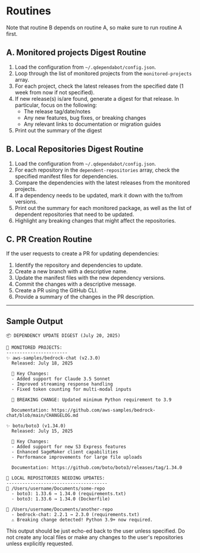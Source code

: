 # Routines

Note that routine B depends on routine A, so make sure to run routine A first.

## A. Monitored projects Digest Routine

1. Load the configuration from `~/.qdependabot/config.json`.
2. Loop through the list of monitored projects from the `monitored-projects` array.
3. For each project, check the latest releases from the specified date (1 week from now if not specified).
4. If new release(s) is/are found, generate a digest for that release.
   In particular, focus on the following:
   - The release tag/date/notes
   - Any new features, bug fixes, or breaking changes
   - Any relevant links to documentation or migration guides
5. Print out the summary of the digest

## B. Local Repositories Digest Routine

1. Load the configuration from `~/.qdependabot/config.json`.
2. For each repository in the `dependent-repositories` array, check the specified manifest files for dependencies.
3. Compare the dependencies with the latest releases from the monitored projects.
4. If a dependency needs to be updated, mark it down with the to/from versions.
5. Print out the summary for each monitored package, as well as the list of dependent repositories that need to be updated.
6. Highlight any breaking changes that might affect the repositories.

## C. PR Creation Routine

If the user requests to create a PR for updating dependencies:

1. Identify the repository and dependencies to update.
2. Create a new branch with a descriptive name.
3. Update the manifest files with the new dependency versions.
4. Commit the changes with a descriptive message.
5. Create a PR using the GitHub CLI.
6. Provide a summary of the changes in the PR description.

---

## Sample Output

```
📦 DEPENDENCY UPDATE DIGEST (July 20, 2025)

📌 MONITORED PROJECTS:
-----------------------
✨ aws-samples/bedrock-chat (v2.3.0)
  Released: July 18, 2025

  🔑 Key Changes:
  - Added support for Claude 3.5 Sonnet
  - Improved streaming response handling
  - Fixed token counting for multi-modal inputs

  🚨 BREAKING CHANGE: Updated minimum Python requirement to 3.9

  Documentation: https://github.com/aws-samples/bedrock-chat/blob/main/CHANGELOG.md

✨ boto/boto3 (v1.34.0)
  Released: July 15, 2025

  🔑 Key Changes:
  - Added support for new S3 Express features
  - Enhanced SageMaker client capabilities
  - Performance improvements for large file uploads

  Documentation: https://github.com/boto/boto3/releases/tag/1.34.0

📂 LOCAL REPOSITORIES NEEDING UPDATES:
--------------------------------------
📁 /Users/username/Documents/some-repo
  - boto3: 1.33.6 → 1.34.0 (requirements.txt)
  - boto3: 1.33.6 → 1.34.0 (Dockerfile)

📁 /Users/username/Documents/another-repo
  - bedrock-chat: 2.2.1 → 2.3.0 (requirements.txt)
  ⚠️ Breaking change detected! Python 3.9+ now required.
```

This output should be just echo-ed back to the user unless specified. Do not create any local files or make any changes to the user's repositories unless explicitly requested.

